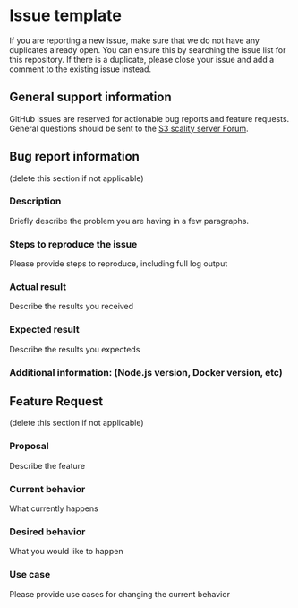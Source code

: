 # Issue template

If you are reporting a new issue, make sure that we do not have any
duplicates already open. You can ensure this by searching the issue list for
this repository. If there is a duplicate, please close your issue and add a
comment to the existing issue instead.

## General support information

GitHub Issues are reserved for actionable bug reports and feature requests.
General questions should be sent to the
[S3 scality server Forum](http://forum.scality.com/).

## Bug report information

(delete this section if not applicable)

### Description

Briefly describe the problem you are having in a few paragraphs.

### Steps to reproduce the issue

Please provide steps to reproduce, including full log output

### Actual result

Describe the results you received

### Expected result

Describe the results you expecteds

### Additional information: (Node.js version, Docker version, etc)

## Feature Request

(delete this section if not applicable)

### Proposal

Describe the feature

### Current behavior

What currently happens

### Desired behavior

What you would like to happen

### Use case

Please provide use cases for changing the current behavior
